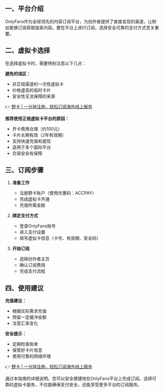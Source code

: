 ## 一、平台介绍

OnlyFans作为全球领先的内容订阅平台，为创作者提供了直接变现的渠道，让粉丝能够订阅获取独家内容。要在平台上进行订阅，选择安全可靠的支付方式至关重要。

## 二、虚拟卡选择

在选择虚拟卡时，需要特别注意以下几点：

**避免的误区：**
- 非正规渠道的一次性虚拟卡
- 价格虚高的临时卡片
- 安全性无法保障的来源

👉 [野卡 | 一分钟注册，轻松订阅海外线上服务](https://bit.ly/bewildcard)

**推荐使用正规虚拟卡平台的原因：**
- 开卡费用合理（约100元）
- 卡片长期有效（2年有效期）
- 支持快速充值和提现
- 适用于多个国际平台
- 交易安全有保障

## 三、订阅步骤

1. **准备工作**
   - 注册野卡账户（使用优惠码：ACCPAY）
   - 完成虚拟卡开通
   - 充值所需金额

2. **绑定支付方式**
   - 登录OnlyFans账号
   - 进入支付设置
   - 填写虚拟卡信息（卡号、有效期、安全码）

3. **开始订阅**
   - 选择创作者主页
   - 确认订阅费用
   - 完成支付流程

## 四、使用建议

**充值建议：**
- 根据实际需求充值
- 预留一定缓冲金额
- 注意汇率变化

**安全提示：**
- 定期检查账单
- 保管好卡片信息
- 使用可靠的网络环境

👉 [野卡 | 一分钟注册，轻松订阅海外线上服务](https://bit.ly/bewildcard)

通过本指南的详细说明，您可以安全便捷地在OnlyFans平台上完成订阅。选择可靠的虚拟卡服务，不仅能确保支付安全，还能享受更多平台的订阅服务。